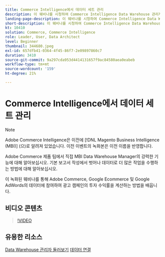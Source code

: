 ```yaml
---
title: Commerce Intelligence에서 데이터 세트 관리
description: 이 웨비나를 시청하여 Commerce Intelligence Data Warehouse 관리자의 강력한 기능 중 일부에 대해 알아보십시오.
landing-page-description: 이 웨비나를 시청하여 Commerce Intelligence Data Warehouse 관리자의 강력한 기능 중 일부에 대해 알아보십시오.
short-description: 이 웨비나를 시청하여 Commerce Intelligence Data Warehouse 관리자의 강력한 기능 중 일부에 대해 알아보십시오.
kt: 10410
solution: Commerce, Commerce Intelligence
role: Leader, User, Data Architect
level: Beginner
thumbnail: 344680.jpeg
exl-id: 657dfb41-0364-4f45-86f7-2e09897860c7
duration: 3410
source-git-commit: 9a297cda953d4414131657f9ac84580aea0eabeb
workflow-type: tm+mt
source-wordcount: '159'
ht-degree: 21%

---
```


# Commerce Intelligence에서 데이터 세트 관리

>[!NOTE]
>
>Adobe Commerce Intelligence은 이전에 [!DNL Magento Business Intelligence (MBI)] (으)로 알려져 있었습니다. 이전 이벤트의 녹화본은 이전 이름을 반영합니다.

Adobe Commerce 제품 팀에서 직접 MBI Data Warehouse Manager의 강력한 기능에 대해 알아보십시오. 기본 보고서 작성에서 벗어나 데이터로 더 많은 작업을 수행하는 방법에 대해 알아보십시오.

이 녹화된 웨비나를 통해 Adobe Commerce, Google Ecommerce 및 Google AdWords의 데이터에 참여하여 광고 캠페인의 투자 수익률을 계산하는 방법을 배웁니다.

## 비디오 콘텐츠

>[!VIDEO](https://video.tv.adobe.com/v/344680?quality=12&learn=on)

## 유용한 리소스

[Data Warehouse 관리자 둘러보기](https://experienceleague.adobe.com/docs/commerce-business-intelligence/mbi/analyze/warehouse-manager/tour-dwm.html)
[데이터 연결](https://experienceleague.adobe.com/docs/commerce-business-intelligence/mbi/analyze/connecting/connecting-data.html)

